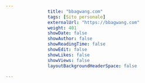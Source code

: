 ---
                title: "bbagwang.com"
                tags: [Sito personale]
                externalUrl: "https://bbagwang.com"
                weight: 401
                showDate: false
                showAuthor: false
                showReadingTime: false
                showEdit: false
                showLikes: false
                showViews: false
                layoutBackgroundHeaderSpace: false
                ---


